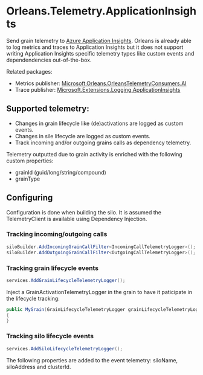 # Orleans.Telemetry.ApplicationInsights

Send grain telemetry to [Azure Application Insights](https://docs.microsoft.com/en-us/azure/azure-monitor/app/app-insights-overview). Orleans is already able to log metrics and traces to Application Insights but it does not support writing Application Insights specific telemetry types like custom events and dependendencies out-of-the-box. 

Related packages:
- Metrics publisher: [Microsoft.Orleans.OrleansTelemetryConsumers.AI](https://www.nuget.org/packages/Microsoft.Orleans.OrleansTelemetryConsumers.AI/)
- Trace publisher: [Microsoft.Extensions.Logging.ApplicationInsights](https://www.nuget.org/packages/Microsoft.Extensions.Logging.ApplicationInsights)

## Supported telemetry:

- Changes in grain lifecycle like (de)activations are logged as custom events.
- Changes in sile lifecycle are logged as custom events.
- Track incoming and/or outgoing grains calls as dependency telemetry.

Telemetry outputted due to grain activity is enriched with the following custom properties:

- grainId (guid/long/string/compound)
- grainType

## Configuring

Configuration is done when building the silo. It is assumed the TelemetryClient is available using Dependency Injection.

### Tracking incoming/outgoing calls

```csharp
siloBuilder.AddIncomingGrainCallFilter<IncomingCallTelemetryLogger>();
siloBuilder.AddOutgoingGrainCallFilter<OutgoingCallTelemetryLogger>();
```

### Tracking grain lifecycle events

```csharp
services.AddGrainLifecycleTelemetryLogger();
```

Inject a GrainActivationTelemetryLogger in the grain to have it paticipate in the lifecycle tracking:

```csharp
public MyGrain(GrainLifecycleTelemetryLogger grainLifecycleTelemetryLogger)
{
}
```

### Tracking silo lifecycle events

```csharp
services.AddSiloLifecycleTelemetryLogger();
```

The following properties are added to the event telemetry: siloName, siloAddress and clusterId.
